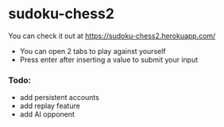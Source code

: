 # sudoku-chess2

You can check it out at https://sudoku-chess2.herokuapp.com/

- You can open 2 tabs to play against yourself
- Press enter after inserting a value to submit your input

### Todo:

- add persistent accounts
- add replay feature
- add AI opponent
